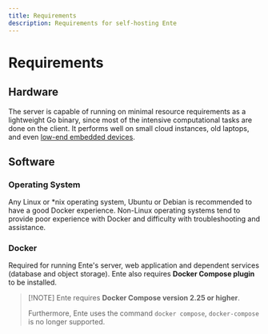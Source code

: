 ```yaml
---
title: Requirements
description: Requirements for self-hosting Ente
---
```


# Requirements

## Hardware

The server is capable of running on minimal resource requirements as a
lightweight Go binary, since most of the intensive computational tasks are done
on the client. It performs well on small cloud instances, old laptops, and even
[low-end embedded devices](https://github.com/ente-io/ente/discussions/594).

## Software

### Operating System

Any Linux or \*nix operating system, Ubuntu or Debian is recommended to have a
good Docker experience. Non-Linux operating systems tend to provide poor
experience with Docker and difficulty with troubleshooting and assistance.

### Docker

Required for running Ente's server, web application and dependent services
(database and object storage). Ente also requires **Docker Compose plugin** to
be installed.

> [!NOTE] Ente requires **Docker Compose version 2.25 or higher**.
>
> Furthermore, Ente uses the command `docker compose`, `docker-compose` is no
> longer supported.
